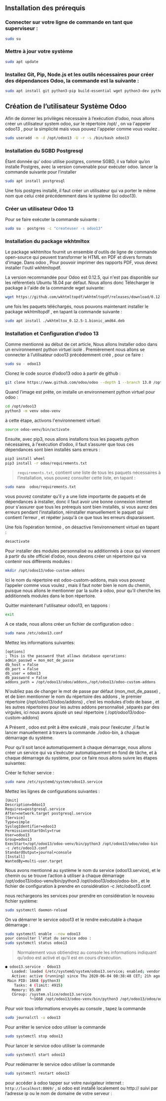Installation des prérequis
------------------------------------
### Connecter sur votre ligne de commande en tant que superviseur  : 
```bash
sudo su
```

### Mettre à jour votre système 
```bash
sudo apt update
```

### Installez Git, Pip, Node.js et les outils nécessaires pour créer des dépendances Odoo, la commande est la suivante :

```bash
sudo apt install git python3-pip build-essential wget python3-dev python3-venv python3-wheel libxslt-dev libzip-dev libldap2-dev libsasl2-dev python3-setuptools node-less
```

Création de l’utilisateur Système Odoo 
-------------------------------------------------------
Afin de donner les privilèges nécessaire à l’exécution d’odoo, nous allons créer un utilisateur system odoo, sur le répertoire /opt/  , on va l'appeler odoo13 , pour la simplicité  mais vous pouvez l'appeler comme vous voulez  .

```bash
sudo useradd -m -d /opt/odoo13 -U -r -s /bin/bash odoo13
```

### Installation du SGBD Postgresql  
Étant donnée qu’ odoo utilise postgres, comme SGBD,  il va falloir qu’on installe Postgres, avec la version convenable pour exécuter odoo. lancer la commande suivante pour l’installer 

```bash
sudo apt install postgresql
```

Une fois postgres installé, il faut créer un utilisateur qui va porter le même nom que celui créé précédemment dans le système (Ici odoo13).

### Créer un utilisateur Odoo 13
Pour se faire exécuter la commande suivante :  

```bash
sudo su - postgres -c "createuser -s odoo13"
```

### Installation du  package wkhtmltox 

Le package wkhtmltox fournit un ensemble d'outils de ligne de commande open-source qui peuvent transformer le HTML en PDF et divers formats d'image. Dans odoo ,  Pour pouvoir imprimer des rapports PDF, vous devez installer l'outil wkhtmltopdf.

La version recommandée pour Odoo est 0.12.5, qui n'est pas disponible sur  les référentiels Ubuntu 18.04 par défaut. Nous allons donc Télécharger  le package à l'aide de la commande wget suivante: 

```bash
wget https://github.com/wkhtmltopdf/wkhtmltopdf/releases/download/0.12.5/wkhtmltox_0.12.5-1.bionic_amd64.deb
```

une fois les paquets téléchargés, nous pouvons maintenant installer le package wkhtmltopdf , en tapant la commande suivante :  

```bash
sudo apt install ./wkhtmltox_0.12.5-1.bionic_amd64.deb
```

### Installation et Configuration d’odoo 13  
Comme mentionné au début de cet article, Nous allons Installer odoo dans un environnement python virtuel isolé .
Premièrement nous allons se connecter à l’utilisateur odoo13 précédemment créé ,  pour ce faire :  

```bash
sudo su - odoo13
```

Clonez le code source d’odoo13 odoo à partir de github :

```bash
git clone https://www.github.com/odoo/odoo --depth 1 --branch 13.0 /opt/odoo13/odoo
```

Quand l’image est prête, on installe un environnement python virtuel pour odoo :

```bash
cd /opt/odoo13
python3 -m venv odoo-venv
```

à cette étape, activons l'environnement virtuel: 

```bash
source odoo-venv/bin/activate
```

Ensuite, avec pip3, nous allons installons tous les paquets python  nécessaires, à l'exécution d’odoo, il faut s’assurer que tous ces dépendances  sont bien installés sans erreurs :

```bash
pip3 install wheel
pip3 install -r odoo/requirements.txt
```

> `requirements.txt`, contient une liste de tous les paquets nécessaires à l’installation, vous pouvez consulter cette liste, en tapant : 

```bash
sudo nano  odoo/requirements.txt
```

vous pouvez constater qu’il y a une liste importante de paquets et de dépendances à installer, donc il faut avoir une bonne connexion internet pour s'assurer que tous les prérequis sont bien installés, si vous aurez des erreurs pendant l’installation, réinstaller manuellement le paquet qui contient l’erreur  ,  et répéter jusqu'à ce que tous  les erreurs disparaissent. 

Une fois l’opération terminé , on désactive l’environnement virtuel en tapant : 

```bash
desactivate
```

Pour installer des modules  personnalisé  ou additionnels  à ceux qui viennent à partir du site officiel d’odoo, nous devons créer un répertoire qui va contenir nos différents modules : 

```bash
mkdir /opt/odoo13/odoo-custom-addons
```

Ici le nom du répertoire est odoo-custom-addons,  mais vous pouvez l’appeler comme vous voulez , mais il faut noter bien le nom du chemin, puisque nous allons le mentionner par la suite à odoo, pour qu’il cherche les additionnels modules dans le bon répertoire. 

Quitter maintenant l'utilisateur odoo13, en tappons  :

```bash
exit
```

A ce stade, nous allons créer un fichier de configuration odoo : 

```bash
sudo nano /etc/odoo13.conf
```

Mettez les informations suivantes: 

```nano
[options]
; This is the password that allows database operations:
admin_passwd = mon_mot_de_passe
db_host = False
db_port = False
db_user = odoo13
db_password = False
addons_path = /opt/odoo13/odoo/addons,/opt/odoo13/odoo-custom-addons
```

N'oubliez pas de changer le mot de passe par défaut (mon_mot_de_passe) , et de bien mentionner le nom du répertoire  des addons , le premier répertoire (/opt/odoo13/odoo/addons) , c’est les modules d’odo de base , et les autres répertoires pour les autres addons personnalisé ,séparés par des virgules, ici nous avons ajouté un seul répertoire ( /opt/odoo13/odoo-custom-addons)

A Présent , odoo est prêt à être exécuté , mais pour l’exécuter ,il faut le lancer manuellement  à travers la commande ./odoo-bin, à chaque  démarrage du système.

Pour qu’il soit lancé  automatiquement à chaque démarrage, nous allons créer un service qui va s’exécuter automatiquement  en fond  de tâche,  et à chaque démarrage du système, pour ce faire nous allons suivre les étapes suivantes: 

Créer le fichier service : 

```bash
sudo nano /etc/systemd/system/odoo13.service
```

Mettez les lignes de configurations suivantes : 

```nano
[Unit]
Description=Odoo13
Requires=postgresql.service
After=network.target postgresql.service
[Service]
Type=simple
SyslogIdentifier=odoo13
PermissionsStartOnly=true
User=odoo13
Group=odoo13
ExecStart=/opt/odoo13/odoo-venv/bin/python3 /opt/odoo13/odoo/odoo-bin -c /etc/odoo13.conf
StandardOutput=journal+console
[Install]
WantedBy=multi-user.target
```

Nous avons mentionné au système le nom du service (odoo13.service), et le chemin ou se trouve l’action à utiliser à chaque démarrage /opt/odoo13/odoo-venv/bin/python3 /opt/odoo13/odoo/odoo-bin , et le fichier de configuration à prendre en considération  -c /etc/odoo13.conf.

nous rechargeons les services pour prendre en considération le nouveau fichier système:

```bash
sudo systemctl daemon-reload
```

On va démarrer le service odoo13 et le rendre exécutable à chaque démarrage :

```bash
sudo systemctl enable --now odoo13
pour consulter l’état du service odoo : 
sudo systemctl status odoo13
```

> Normalement vous obtiendrez au console les informations indiquant qu’odoo est activé et qu’il est en cours d’exécution.

```bash
● odoo13.service - Odoo13
   Loaded: loaded (/etc/systemd/system/odoo13.service; enabled; vendor preset: enabled)
   Active: active (running) since Thu 2020-06-04 08:38:48 CET; 21h ago
 Main PID: 1668 (python3)
    Tasks: 4 (limit: 4915)
   Memory: 85.0M
   CGroup: /system.slice/odoo13.service
           └─1668 /opt/odoo13/odoo-venv/bin/python3 /opt/odoo13/odoo/odoo-bin -c /etc/odoo13.conf
```

Pour voir tous  informations envoyés au console , tapez la commande 

```bash
sudo journalctl -u odoo13
```

Pour arrêter le service odoo utiliser la commande 

```bash
sudo systemctl stop odoo13
```

Pour lancer  le service odoo utiliser la commande 

```bash
sudo systemctl start odoo13
```

Pour redémarrer le service odoo utiliser la commande 

```bash
sudo systemctl restart odoo13
```

pour accéder à odoo tapper sur votre navigateur internet : `http://localhost:8069/` , si odoo est installé localement ou   http:// suivi par l’adresse ip ou le nom de domaine de votre serveur :  